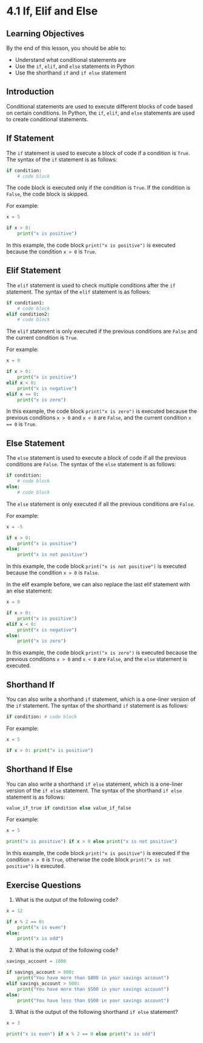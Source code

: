 # 4.1 If, Elif and Else

## Learning Objectives

By the end of this lesson, you should be able to:

- Understand what conditional statements are
- Use the `if`, `elif`, and `else` statements in Python
- Use the shorthand `if` and `if else` statement

## Introduction

Conditional statements are used to execute different blocks of code based on certain conditions. In Python, the `if`, `elif`, and `else` statements are used to create conditional statements.

## If Statement

The `if` statement is used to execute a block of code if a condition is `True`. The syntax of the `if` statement is as follows:

```python
if condition:
    # code block
```

The code block is executed only if the condition is `True`. If the condition is `False`, the code block is skipped.

For example:

```python
x = 5

if x > 0:
    print("x is positive")
```

In this example, the code block `print("x is positive")` is executed because the condition `x > 0` is `True`.

## Elif Statement

The `elif` statement is used to check multiple conditions after the `if` statement. The syntax of the `elif` statement is as follows:

```python
if condition1:
    # code block
elif condition2:
    # code block
```

The `elif` statement is only executed if the previous conditions are `False` and the current condition is `True`.

For example:

```python
x = 0

if x > 0:
    print("x is positive")
elif x < 0:
    print("x is negative")
elif x == 0:
    print("x is zero")
```

In this example, the code block `print("x is zero")` is executed because the previous conditions `x > 0` and `x < 0` are `False`, and the current condition `x == 0` is `True`.

## Else Statement

The `else` statement is used to execute a block of code if all the previous conditions are `False`. The syntax of the `else` statement is as follows:

```python
if condition:
    # code block
else:
    # code block
```

The `else` statement is only executed if all the previous conditions are `False`.

For example:

```python
x = -5

if x > 0:
    print("x is positive")
else:
    print("x is not positive")
```

In this example, the code block `print("x is not positive")` is executed because the condition `x > 0` is `False`.

In the elif example before, we can also replace the last elif statement with an else statement:

```python
x = 0

if x > 0:
    print("x is positive")
elif x < 0:
    print("x is negative")
else:
    print("x is zero")
```

In this example, the code block `print("x is zero")` is executed because the previous conditions `x > 0` and `x < 0` are `False`, and the `else` statement is executed.

## Shorthand If

You can also write a shorthand `if` statement, which is a one-liner version of the `if` statement. The syntax of the shorthand `if` statement is as follows:

```python
if condition: # code block
```

For example:

```python
x = 5

if x > 0: print("x is positive")
```

## Shorthand If Else

You can also write a shorthand `if else` statement, which is a one-liner version of the `if else` statement. The syntax of the shorthand `if else` statement is as follows:

```python
value_if_true if condition else value_if_false
```

For example:

```python
x = 5

print("x is positive") if x > 0 else print("x is not positive")
```

In this example, the code block `print("x is positive")` is executed if the condition `x > 0` is `True`, otherwise the code block `print("x is not positive")` is executed.

## Exercise Questions

1. What is the output of the following code?

```python
x = 12

if x % 2 == 0:
    print("x is even")
else:
    print("x is odd")
```

2. What is the output of the following code?

```python
savings_account = 1000

if savings_account > 800:
    print("You have more than $800 in your savings account")
elif savings_account > 500:
    print("You have more than $500 in your savings account")
else:
    print("You have less than $500 in your savings account")
```

3. What is the output of the following shorthand `if else` statement?

```python
x = 3

print("x is even") if x % 2 == 0 else print("x is odd")
```
